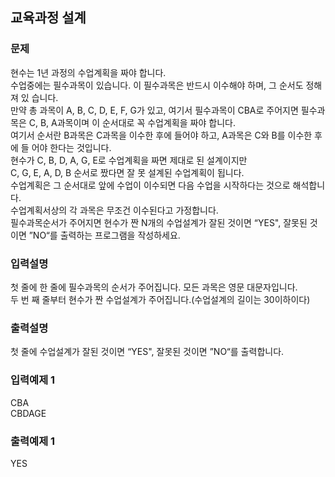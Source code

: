 ## 교육과정 설계
### 문제
현수는 1년 과정의 수업계획을 짜야 합니다.<br>
수업중에는 필수과목이 있습니다. 이 필수과목은 반드시 이수해야 하며, 그 순서도 정해져 있
습니다.<br>
만약 총 과목이 A, B, C, D, E, F, G가 있고, 여기서 필수과목이 CBA로 주어지면 필수과목은 
C, B, A과목이며 이 순서대로 꼭 수업계획을 짜야 합니다.<br>
여기서 순서란 B과목은 C과목을 이수한 후에 들어야 하고, A과목은 C와 B를 이수한 후에 들
어야 한다는 것입니다.<br> 
현수가 C, B, D, A, G, E로 수업계획을 짜면 제대로 된 설계이지만<br>
C, G, E, A, D, B 순서로 짰다면 잘 못 설계된 수업계획이 됩니다.<br>
수업계획은 그 순서대로 앞에 수업이 이수되면 다음 수업을 시작하다는 것으로 해석합니다.<br>
수업계획서상의 각 과목은 무조건 이수된다고 가정합니다.<br>
필수과목순서가 주어지면 현수가 짠 N개의 수업설계가 잘된 것이면 “YES", 잘못된 것이면 ”NO“를 출력하는 프로그램을 작성하세요.<br>
### 입력설명
첫 줄에 한 줄에 필수과목의 순서가 주어집니다. 모든 과목은 영문 대문자입니다.<br>
두 번 째 줄부터 현수가 짠 수업설계가 주어집니다.(수업설계의 길이는 30이하이다)
###  출력설명
첫 줄에 수업설계가 잘된 것이면 “YES", 잘못된 것이면 ”NO“를 출력합니다.
### 입력예제 1               
CBA<br>
 CBDAGE
###  출력예제 1
 YES